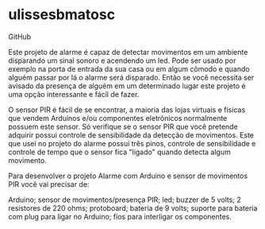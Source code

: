 # ulissesbmatosc
 GitHub

Este projeto de alarme é capaz de detectar movimentos em um ambiente disparando um sinal sonoro e acendendo um led. Pode ser usado por exemplo na porta de entrada da sua casa ou em algum cômodo e quando alguém passar por lá o alarme será disparado. Então se você necessita ser avisado da presença de alguém em um determinado lugar este projeto é uma opção interessante e fácil de fazer.

O sensor PIR é fácil de se encontrar, a maioria das lojas virtuais e físicas que vendem Arduinos e/ou componentes eletrônicos normalmente possuem este sensor. Só verifique se o sensor PIR que você pretende adquirir possui controle de sensibilidade da detecção de movimentos. Este que usei no projeto do alarme possui três pinos, controle de sensibilidade e controle de tempo que o sensor fica "ligado" quando detecta algum movimento.

Para desenvolver o projeto Alarme com Arduino e sensor de movimentos PIR você vai precisar de:

Arduino;
sensor de movimentos/presença PIR;
led;
buzzer de 5 volts;
2 resistores de 220 ohms;
protoboard;
bateria de 9 volts;
suporte para bateria com plug para ligar no Arduino;
fios para interligar os componentes.